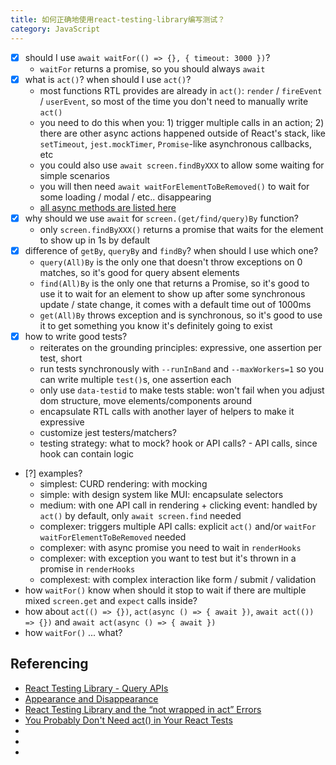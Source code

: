 ```yaml
---
title: 如何正确地使用react-testing-library编写测试？
category: JavaScript
---
```


- [x] should I use `await waitFor(() => {}, { timeout: 3000 })`?
  - `waitFor` returns a promise, so you should always `await`
- [x] what is `act()`? when should I use `act()`? 
  - most functions RTL provides are already in `act()`: `render` / `fireEvent` / `userEvent`, so most of the time you don't need to manually write `act()`
  - you need to do this when you: 1) trigger multiple calls in an action; 2) there are other async actions happened outside of React's stack, like `setTimeout`, `jest.mockTimer`, `Promise`-like asynchronous callbacks, etc
  - you could also use `await screen.findByXXX` to allow some waiting for simple scenarios
  - you will then need `await waitForElementToBeRemoved()` to wait for some loading / modal / etc.. disappearing
  - [all async methods are listed here](https://testing-library.com/docs/dom-testing-library/api-async/)
- [x] why should we use `await` for `screen.(get/find/query)By` function?
  - only `screen.findByXXX()` returns a promise that waits for the element to show up in 1s by default
- [x] difference of `getBy`, `queryBy` and `findBy`? when should I use which one?
  - `query(All)By` is the only one that doesn't throw exceptions on 0 matches, so it's good for query absent elements
  - `find(All)By` is the only one that returns a Promise, so it's good to use it to wait for an element to show up after some synchronous update / state change, it comes with a default time out of 1000ms
  - `get(All)By` throws exception and is synchronous, so it's good to use it to get something you know it's definitely going to exist
- [x] how to write good tests? 
  - reiterates on the grounding principles: expressive, one assertion per test, short
  - run tests synchronously with `--runInBand` and `--maxWorkers=1` so you can write multiple `test()`s, one assertion each
  - only use `data-testid` to make tests stable: won't fail when you adjust dom structure, move elements/components around 
  - encapsulate RTL calls with another layer of helpers to make it expressive
  - customize jest testers/matchers? 
  - testing strategy: what to mock? hook or API calls? - API calls, since hook can contain logic
- [?] examples? 
  - simplest: CURD rendering: with mocking
  - simple: with design system like MUI: encapsulate selectors
  - medium: with one API call in rendering + clicking event: handled by `act()` by default, only `await screen.find` needed
  - complexer: triggers multiple API calls: explicit `act()` and/or `waitFor` `waitForElementToBeRemoved` needed
  - complexer: with async promise you need to wait in `renderHooks`
  - complexer: with exception you want to test but it's thrown in a promise in `renderHooks`
  - complexest: with complex interaction like form / submit / validation 
- how `waitFor()` know when should it stop to wait if there are multiple mixed `screen.get` and `expect` calls inside?
- how about `act(() => {})`, `act(async () => { await })`, `await act(()) => {})` and `await act(async () => { await })`
- how `waitFor()` ... what?

## Referencing 

* [React Testing Library - Query APIs](https://testing-library.com/docs/queries/about)
* [Appearance and Disappearance](https://testing-library.com/docs/guide-disappearance/)
* [React Testing Library and the “not wrapped in act” Errors](https://davidwcai.medium.com/react-testing-library-and-the-not-wrapped-in-act-errors-491a5629193b)
* [You Probably Don't Need act() in Your React Tests](https://plainenglish.io/blog/you-probably-dont-need-act-in-your-react-tests-2a0bcd2ad65c)
* [](https://kentcdodds.com/blog/fix-the-not-wrapped-in-act-warning)
* [](https://github.com/threepointone/react-act-examples/blob/master/sync.md)
* [](https://nodejs.org/api/esm.html#esm_differences_between_es_modules_and_commonjs)
